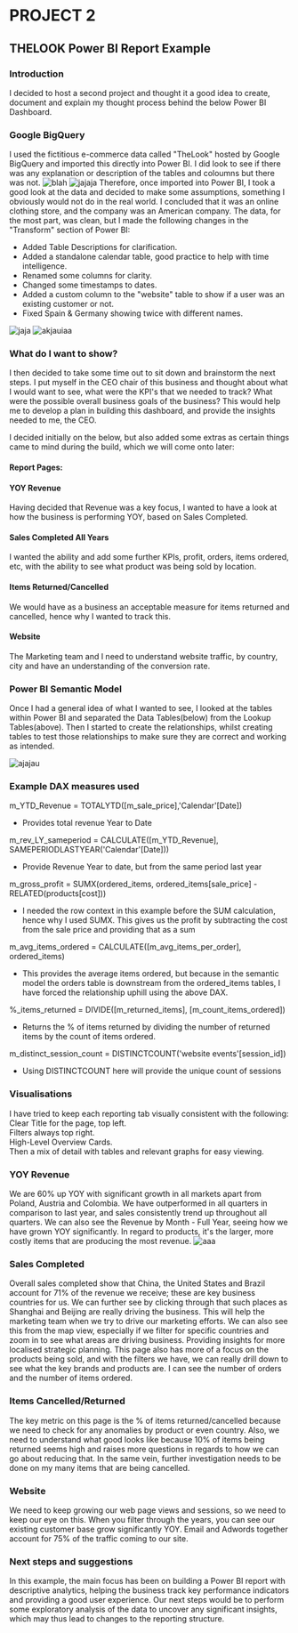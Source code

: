 # PROJECT 2

## THELOOK Power BI Report Example

### Introduction
I decided to host a second project and thought it a good idea to create, document and explain my thought process behind the below Power BI Dashboard.

### Google BigQuery
I used the fictitious e-commerce data called "TheLook" hosted by Google BigQuery and imported this directly into Power BI. I did look to see if there was any explanation or description of the tables and coloumns but there was not.
![blah](Big%20Query.png)
![jajaja](PowerBi%20Import.png)
Therefore, once imported into Power BI, I took a good look at the data and decided to make some assumptions, something I obviously would not do in the real world. I concluded that it was an online clothing store, and the company was an American company. The data, for the most part, was clean, but I made the following changes in the "Transform" section of Power BI:

- Added Table Descriptions for clarification. <br>
- Added a standalone calendar table, good practice to help with time intelligence. <br>
- Renamed some columns for clarity. <br>
- Changed some timestamps to dates. <br>
- Added a custom column to the "website" table to show if a user was an existing customer or not. <br>
- Fixed Spain & Germany showing twice with different names. <br>

![jaja](Custom%20Column%20for%20Existing%20Customer.png)
![akjauiaa](Spain%20%26%20Germany.png)


### What do I want to show?
I then decided to take some time out to sit down and brainstorm the next steps. I put myself in the CEO chair of this business and thought about what I would want to see, what were the KPI's that we needed to track? What were the possible overall business goals of the business? This would help me to develop a plan in building this dashboard, and provide the insights needed to me, the CEO.

I decided initially on the below, but also added some extras as certain things came to mind during the build, which we will come onto later:

#### Report Pages:
#### YOY Revenue<br>
Having decided that Revenue was a key focus, I wanted to have a look at how the business is performing YOY, based on Sales Completed.<br>

#### Sales Completed All Years<br>
I wanted the ability and add some further KPIs, profit, orders, items ordered, etc, with the ability to see what product was being sold by location.<br>

#### Items Returned/Cancelled<br>
We would have as a business an acceptable measure for items returned and cancelled, hence why I wanted to track this.<br>

#### Website<br>
The Marketing team and I need to understand website traffic, by country, city and have an understanding of the conversion rate.<br>


### Power BI Semantic Model
Once I had a general idea of what I wanted to see, I looked at the tables within Power BI and separated the Data Tables(below) from the Lookup Tables(above).
Then I started to create the relationships, whilst creating tables to test those relationships to make sure they are correct and working as intended.

![ajajau](Semantic%20Model.png)

### Example DAX measures used

m_YTD_Revenue = TOTALYTD([m_sale_price],'Calendar'[Date])
- Provides total revenue Year to Date

m_rev_LY_sameperiod = CALCULATE([m_YTD_Revenue], SAMEPERIODLASTYEAR('Calendar'[Date]))
- Provide Revenue Year to date, but from the same period last year

m_gross_profit = SUMX(ordered_items, ordered_items[sale_price] - RELATED(products[cost]))
- I needed the row context in this example before the SUM calculation, hence why I used SUMX. This gives us the profit by subtracting the cost from the sale price and providing that as a sum

m_avg_items_ordered = CALCULATE([m_avg_items_per_order], ordered_items)
- This provides the average items ordered, but because in the semantic model the orders table is downstream from the ordered_items tables, I have forced the relationship uphill using the above DAX.

%_items_returned = DIVIDE([m_returned_items], [m_count_items_ordered])
- Returns the % of items returned by dividing the number of returned items by the count of items ordered.

m_distinct_session_count = DISTINCTCOUNT('website events'[session_id])
- Using DISTINCTCOUNT here will provide the unique count of sessions

### Visualisations
I have tried to keep each reporting tab visually consistent with the following:
Clear Title for the page, top left.<br>
Filters always top right.<br>
High-Level Overview Cards.<br>
Then a mix of detail with tables and relevant graphs for easy viewing.<br>

### YOY Revenue
We are 60% up YOY with significant growth in all markets apart from Poland, Austria and Colombia. We have outperformed in all quarters in comparison to last year, and sales consistently trend up throughout all quarters. We can also see the Revenue by Month - Full Year, seeing how we have grown YOY significantly. In regard to products, it's the larger, more costly items that are producing the most revenue.
![aaa](page%201.png)

### Sales Completed
Overall sales completed show that China, the United States and Brazil account for 71% of the revenue we receive; these are key business countries for us. We can further see by clicking through that such places as Shanghai and Beijing are really driving the business. This will help the marketing team when we try to drive our marketing efforts. We can also see this from the map view, especially if we filter for specific countries and zoom in to see what areas are driving business. Providing insights for more localised strategic planning.
This page also has more of a focus on the products being sold, and with the filters we have, we can really drill down to see what the key brands and products are.
I can see the number of orders and the number of items ordered.

### Items Cancelled/Returned
The key metric on this page is the % of items returned/cancelled because we need to check for any anomalies by product or even country. Also, we need to understand what good looks like because 10% of items being returned seems high and raises more questions in regards to how we can go about reducing that. In the same vein, further investigation needs to be done on my many items that are being cancelled.

### Website
We need to keep growing our web page views and sessions, so we need to keep our eye on this. When you filter through the years, you can see our existing customer base grow significantly YOY. Email and Adwords together account for 75% of the traffic coming to our site.

### Next steps and suggestions
In this example, the main focus has been on building a Power BI report with descriptive analytics, helping the business track key performance indicators and providing a good user experience. Our next steps would be to perform some exploratory analysis of the data to uncover any significant insights, which may thus lead to changes to the reporting structure.
